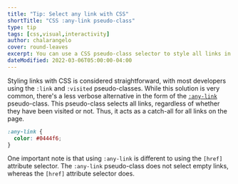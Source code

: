 ```yaml
---
title: "Tip: Select any link with CSS"
shortTitle: "CSS :any-link pseudo-class"
type: tip
tags: [css,visual,interactivity]
author: chalarangelo
cover: round-leaves
excerpt: You can use a CSS pseudo-class selector to style all links in a page, without worrying if they have been visited or not.
dateModified: 2022-03-06T05:00:00-04:00
---
```


Styling links with CSS is considered straightforward, with most developers using the `:link` and `:visited` pseudo-classes. While this solution is very common, there's a less verbose alternative in the form of the [`:any-link`](https://developer.mozilla.org/en-US/docs/Web/CSS/:any-link) pseudo-class. This pseudo-class selects all links, regardless of whether they have been visited or not. Thus, it acts as a catch-all for all links on the page.

```css
:any-link {
  color: #0444f6;
}
```

One important note is that using `:any-link` is different to using the `[href]` attribute selector. The `:any-link` pseudo-class does not select empty links, whereas the `[href]` attribute selector does.
